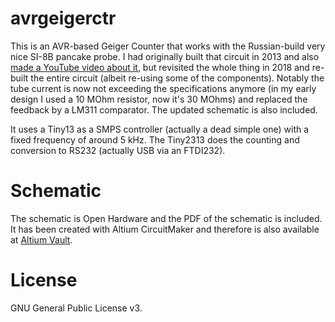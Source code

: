# avrgeigerctr
This is an AVR-based Geiger Counter that works with the Russian-build very nice
SI-8B pancake probe. I had originally built that circuit in 2013 and also [made
a YouTube video about it](https://www.youtube.com/watch?v=VTvxW6B8epQ), but
revisited the whole thing in 2018 and re-built the entire circuit (albeit
re-using some of the components). Notably the tube current is now not exceeding the specifications
anymore (in my early design I used a 10 MOhm resistor, now it's 30 MOhms) and replaced the
feedback by a LM311 comparator. The updated schematic is also included.

It uses a Tiny13 as a SMPS controller (actually a dead simple one) with a fixed
frequency of around 5 kHz. The Tiny2313 does the counting and conversion to
RS232 (actually USB via an FTDI232).

# Schematic
The schematic is Open Hardware and the PDF of the schematic is included. It has
been created with Altium CircuitMaker and therefore is also available at
[Altium Vault](https://workspace.circuitmaker.com/Projects/Details/Johannes-Bauer/Geiger-Counter).

# License
GNU General Public License v3.
